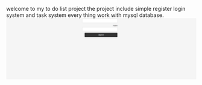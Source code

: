 welcome to my to do list project
the project include simple register login system and task system every thing work with mysql database.
![Example GIF](show.gif)
